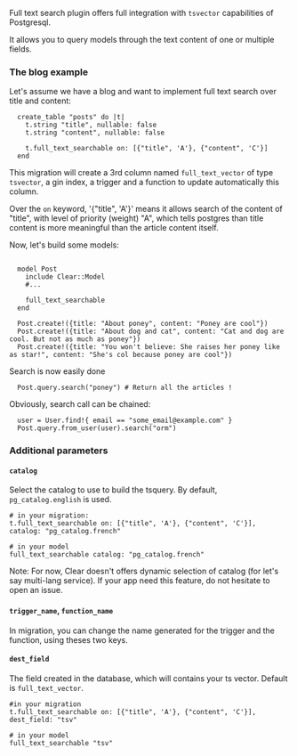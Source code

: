 Full text search plugin offers full integration with `tsvector` capabilities of
Postgresql.

It allows you to query models through the text content of one or multiple fields.

### The blog example

Let's assume we have a blog and want to implement full text search over title and content:

```crystal
  create_table "posts" do |t|
    t.string "title", nullable: false
    t.string "content", nullable: false

    t.full_text_searchable on: [{"title", 'A'}, {"content", 'C'}]
  end
```

This migration will create a 3rd column named `full_text_vector` of type `tsvector`,
a gin index, a trigger and a function to update automatically this column.

Over the `on` keyword, '{"title", 'A'}' means it allows search of the content of "title", with level of priority (weight) "A", which tells postgres than title content is more meaningful than the article content itself.

Now, let's build some models:

```crystal

  model Post
    include Clear::Model
    #...

    full_text_searchable
  end

  Post.create!({title: "About poney", content: "Poney are cool"})
  Post.create!({title: "About dog and cat", content: "Cat and dog are cool. But not as much as poney"})
  Post.create!({title: "You won't believe: She raises her poney like as star!", content: "She's col because poney are cool"})
```

Search is now easily done
```crystal
  Post.query.search("poney") # Return all the articles !
```

Obviously, search call can be chained:

```crystal
  user = User.find!{ email == "some_email@example.com" }
  Post.query.from_user(user).search("orm")
```

### Additional parameters

#### `catalog`

Select the catalog to use to build the tsquery. By default, `pg_catalog.english` is used.

```crystal
# in your migration:
t.full_text_searchable on: [{"title", 'A'}, {"content", 'C'}], catalog: "pg_catalog.french"

# in your model
full_text_searchable catalog: "pg_catalog.french"
```

Note: For now, Clear doesn't offers dynamic selection of catalog (for let's say multi-lang service).
If your app need this feature, do not hesitate to open an issue.

#### `trigger_name`, `function_name`

In migration, you can change the name generated for the trigger and the function, using theses two keys.

#### `dest_field`

The field created in the database, which will contains your ts vector. Default is `full_text_vector`.

```crystal
#in your migration
t.full_text_searchable on: [{"title", 'A'}, {"content", 'C'}], dest_field: "tsv"

# in your model
full_text_searchable "tsv"
```